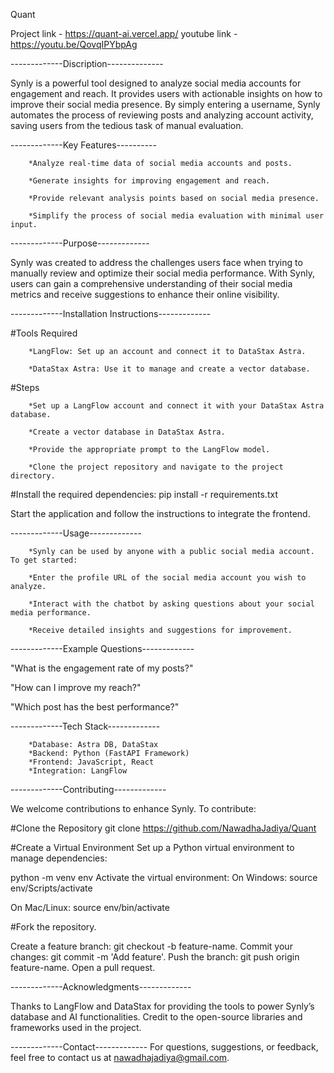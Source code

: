 Quant

Project link - https://quant-ai.vercel.app/
youtube link - https://youtu.be/QovqIPYbpAg

-------------Discription--------------

Synly is a powerful tool designed to analyze social media accounts for engagement and reach. It provides users with actionable insights on how to improve their social media presence. By simply entering a username, Synly automates the process of reviewing posts and analyzing account activity, saving users from the tedious task of manual evaluation.

-------------Key Features----------

        *Analyze real-time data of social media accounts and posts.

        *Generate insights for improving engagement and reach.

        *Provide relevant analysis points based on social media presence.

        *Simplify the process of social media evaluation with minimal user input.

-------------Purpose-------------

Synly was created to address the challenges users face when trying to manually review and optimize their social media performance. With Synly, users can gain a comprehensive understanding of their social media metrics and receive suggestions to enhance their online visibility.

-------------Installation Instructions-------------

#Tools Required

        *LangFlow: Set up an account and connect it to DataStax Astra.

        *DataStax Astra: Use it to manage and create a vector database.

#Steps

        *Set up a LangFlow account and connect it with your DataStax Astra database.

        *Create a vector database in DataStax Astra.

        *Provide the appropriate prompt to the LangFlow model.

        *Clone the project repository and navigate to the project directory.


#Install the required dependencies:
        pip install -r requirements.txt

Start the application and follow the instructions to integrate the frontend.

-------------Usage-------------

        *Synly can be used by anyone with a public social media account. To get started:

        *Enter the profile URL of the social media account you wish to analyze.

        *Interact with the chatbot by asking questions about your social media performance.

        *Receive detailed insights and suggestions for improvement.

-------------Example Questions-------------

"What is the engagement rate of my posts?"

"How can I improve my reach?"

"Which post has the best performance?"

-------------Tech Stack-------------

        *Database: Astra DB, DataStax
        *Backend: Python (FastAPI Framework)
        *Frontend: JavaScript, React
        *Integration: LangFlow

-------------Contributing-------------

We welcome contributions to enhance Synly. To contribute:

#Clone the Repository
git clone https://github.com/NawadhaJadiya/Quant

#Create a Virtual Environment
Set up a Python virtual environment to manage dependencies:

python -m venv env
Activate the virtual environment: 
On Windows:
source env/Scripts/activate

On Mac/Linux:
source env/bin/activate

#Fork the repository.

Create a feature branch: git checkout -b feature-name.
Commit your changes: git commit -m 'Add feature'.
Push the branch: git push origin feature-name.
Open a pull request.

-------------Acknowledgments-------------

Thanks to LangFlow and DataStax for providing the tools to power Synly’s database and AI functionalities.
Credit to the open-source libraries and frameworks used in the project.

-------------Contact-------------
For questions, suggestions, or feedback, feel free to contact us at nawadhajadiya@gmail.com.